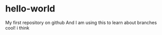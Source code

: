 # hello-world
My first repository on github
And I am using this to learn about branches cool!
 i think
